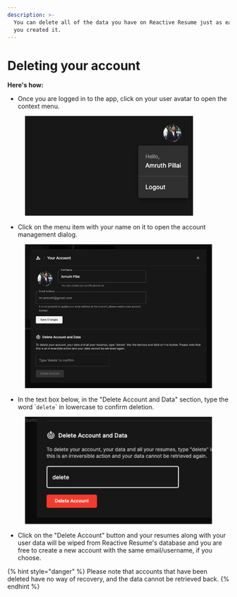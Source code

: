 ```yaml
---
description: >-
  You can delete all of the data you have on Reactive Resume just as easily as
  you created it.
---
```


# Deleting your account

**Here's how:**

* Once you are logged in to the app, click on your user avatar to open the context menu.

<figure><img src="../.gitbook/assets/Screenshot 2023-01-19 at 2.16.35 PM.png" alt=""><figcaption></figcaption></figure>

* Click on the menu item with your name on it to open the account management dialog.

<figure><img src="../.gitbook/assets/Screenshot 2023-01-19 at 2.18.21 PM.png" alt=""><figcaption></figcaption></figure>

* In the text box below, in the "Delete Account and Data" section, type the word \``delete`\` in lowercase to confirm deletion.

<figure><img src="../.gitbook/assets/Screenshot 2023-01-19 at 2.19.48 PM.png" alt=""><figcaption></figcaption></figure>

* Click on the "Delete Account" button and your resumes along with your user data will be wiped from Reactive Resume's database and you are free to create a new account with the same email/username, if you choose.

{% hint style="danger" %}
Please note that accounts that have been deleted have no way of recovery, and the data cannot be retrieved back.
{% endhint %}
